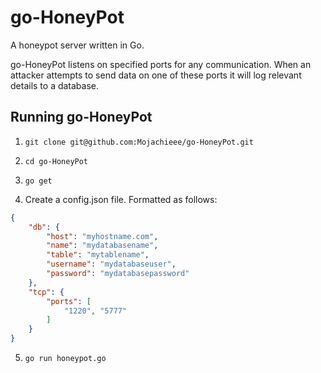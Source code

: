 # go-HoneyPot
A honeypot server written in Go. 

go-HoneyPot listens on specified ports for any communication. When an attacker attempts to send data on one of these ports it will log relevant details to a database.

## Running go-HoneyPot

1. `git clone git@github.com:Mojachieee/go-HoneyPot.git`
2. `cd go-HoneyPot`
3. `go get`

4. Create a config.json file. Formatted as follows:
```json
{
    "db": {
        "host": "myhostname.com",
        "name": "mydatabasename",
        "table": "mytablename",
        "username": "mydatabaseuser",
        "password": "mydatabasepassword"
    },
    "tcp": {
        "ports": [
            "1220", "5777"
        ]
    }
}
```

5. `go run honeypot.go`
